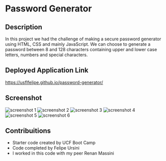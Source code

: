 # Password Generator

## Description

In this project we had the challenge of making a secure password generator using HTML, CSS and mainly JavaScript. We can choose to generate a password between 8 and 128 characters containing upper and lower case letters, numbers and special characters.

## Deployed Application Link

https://usflfelipe.github.io/password-generator/

## Screenshot

![screenshot 1](./assets/images/screenshot-1.PNG)
![screenshot 2](./assets/images/screenshot-2.PNG)
![screenshot 3](./assets/images/screenshot-3.PNG)
![screenshot 4](./assets/images/screenshot-4.PNG)
![screenshot 5](./assets/images/screenshot-5.PNG)
![screenshot 6](./assets/images/screenshot-6.PNG)

## Contribuitions

* Starter code created by UCF Boot Camp
* Code completed by Felipe Ursini
* I worked in this code with my peer Renan Massini